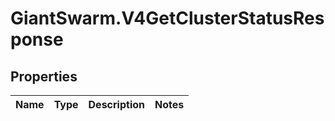 # GiantSwarm.V4GetClusterStatusResponse

## Properties
Name | Type | Description | Notes
------------ | ------------- | ------------- | -------------


